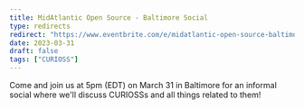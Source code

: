```yaml
---
title: MidAtlantic Open Source - Baltimore Social
type: redirects
redirect: "https://www.eventbrite.com/e/midatlantic-open-source-baltimore-social-tickets-590941751687"
date: 2023-03-31
draft: false
tags: ["CURIOSS"]
---
```

Come and join us at 5pm (EDT) on March 31 in Baltimore for an informal social where we'll discuss CURIOSSs and all things related to them!
